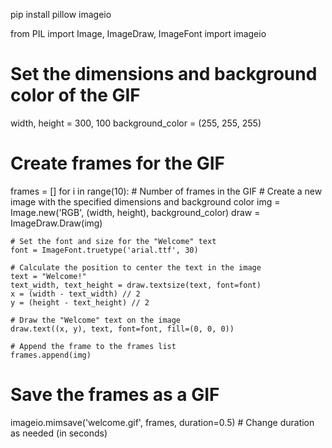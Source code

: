 pip install pillow imageio

from PIL import Image, ImageDraw, ImageFont
import imageio

# Set the dimensions and background color of the GIF
width, height = 300, 100
background_color = (255, 255, 255)

# Create frames for the GIF
frames = []
for i in range(10):  # Number of frames in the GIF
    # Create a new image with the specified dimensions and background color
    img = Image.new('RGB', (width, height), background_color)
    draw = ImageDraw.Draw(img)

    # Set the font and size for the "Welcome" text
    font = ImageFont.truetype('arial.ttf', 30)

    # Calculate the position to center the text in the image
    text = "Welcome!"
    text_width, text_height = draw.textsize(text, font=font)
    x = (width - text_width) // 2
    y = (height - text_height) // 2

    # Draw the "Welcome" text on the image
    draw.text((x, y), text, font=font, fill=(0, 0, 0))

    # Append the frame to the frames list
    frames.append(img)

# Save the frames as a GIF
imageio.mimsave('welcome.gif', frames, duration=0.5)  # Change duration as needed (in seconds)

